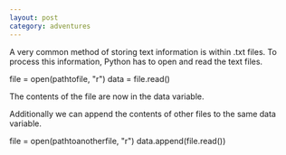 ```yaml
---
layout: post
category: adventures
---
```

A very common method of storing text information is within .txt files. To process this information, Python has to open and read the text files.  

file = open(pathtofile, "r")
data = file.read()

The contents of the file are now in the data variable.

Additionally we can append the contents of other files to the same data variable.

file = open(pathtoanotherfile, "r")
data.append(file.read())